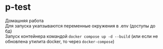 # p-test

Домашняя работа </br>
Для запуска укапзываются переменные окружения в .env (доступы до бд)</br>
Запуск контейнера командой `docker compose up -d --build` (или если не обновлена утилита docker, то через `docker-compose`)</br>
